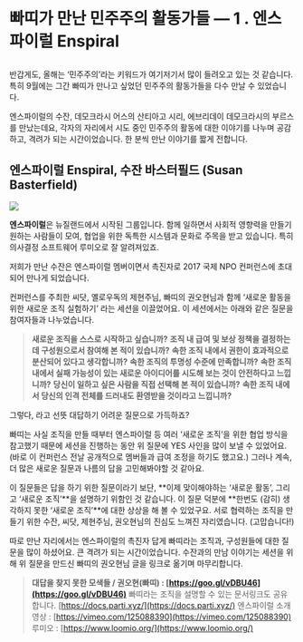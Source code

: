 
# 빠띠가 만난 민주주의 활동가들 — 1 . 엔스파이럴 Enspiral

## 

반갑게도, 올해는 ‘민주주의’라는 키워드가 여기저기서 많이 들려오고 있는 것 같습니다. 특히 9월에는 그간 빠띠가 만나고 싶었던 민주주의 활동가들을 다수 만날 수 있었습니다.

엔스파이럴의 수잔, 데모크라시 어스의 산티아고 시리, 에브리데이 데모크라시의 부르스를 만났는데요, 각자의 자리에서 시도 중인 민주주의 활동에 대한 이야기를 나누며 공감하고, 격려가 되는 시간이었습니다. 한 분씩 만난 이야기를 짧게 전합니다.

## 엔스파이럴 Enspiral, 수잔 바스터필드 (Susan Basterfield)

![](/assets/images/빠띠가-만난-민주주의-활동가들-1-엔스파이럴-enspiral/1*9rv8s1W0u7A9PJHbY-b7-g.jpeg)

**엔스파이럴**은 뉴질랜드에서 시작된 그룹입니다. 함께 일하면서 사회적 영향력을 만들기 원하는 사람들이 모여, 협업을 위한 독특한 시스템과 문화로 주목을 받고 있습니다. 특히 의사결정 소프트웨어 루미오로 잘 알려져있죠.

저희가 만난 수잔은 엔스파이럴 멤버이면서 촉진자로 2017 국제 NPO 컨퍼런스에 초대되어 만나게 되었습니다.

컨퍼런스를 주최한 씨닷, 옐로우독의 제현주님, 빠띠의 권오현님과 함께 ‘새로운 활동을 위한 새로운 조직 실험하기’ 라는 세션을 이끌었어요. 이 세션에서는 아래와 같은 질문을 참여자들과 나누었습니다.
> **새로운 조직을 스스로 시작하고 싶습니까?**
> **조직 내 급여 및 보상 정책을 결정하는데 구성원으로서 참여해 본 적이 있습니까?**
> **속한 조직 내에서 권한이 효과적으로 분산되어 있다고 생각합니까?**
> **속한 조직의 투명성 수준에 만족합니까?**
> **속한 조직 내에서 실패 가능성이 있는 새로운 아이디어를 시도해 보는 것이 안전하다고 느낍니까?**
> **당신이 일하고 싶은 사람을 직접 선택해 본 적이 있습니까?**
> **속한 조직 내에서 당신의 인격 전체를 드러내도 환영받을 것이라고 느낍니까?**

그렇다, 라고 선뜻 대답하기 어려운 질문으로 가득하죠?

빠띠는 사실 조직을 만들 때부터 엔스파이럴 등 여러 ‘새로운 조직’을 위한 협업 방식을 참고했기 때문에 세션을 진행하는 동안 위 질문에 YES 사인을 많이 보낼 수 있었어요. (바로 이 컨퍼런스 전날 공개적으로 멤버들과 급여 조정을 하기도 했고요.) 그러나 계속, 더 많은 새로운 질문과 나름의 답을 고민해봐야할 것 같아요.

이 질문들은 답을 하기 위한 질문이라기 보단, **이제 맞이해야하는 ‘새로운 활동’, 그리고 ‘새로운 조직’**을 설명하기 위함인 것 같습니다. 이 질문 덕분에 **한번도 (감히) 생각하지 못한 ‘새로운 조직’**에 대한 상상을 해 볼 수 있었구요. 서로 협력하는 조직을 만들기 위한 수잔, 씨닷, 제현주님, 권오현님의 진심도 느껴진 자리였습니다. (고맙습니다!)

따로 만난 자리에서는 엔스파이럴의 촉진자 답게 빠띠라는 조직과, 구성원들에 대한 질문을 많이 하셨어요. 큰 격려가 되는 시간이었습니다. 수잔과의 만남 이야기는 세션을 위해 위 질문을 만드신 빠띠의 권오현님 글을 링크로 옮기며 마무리합니다.
> **대답을 찾지 못한 모색들 / 권오현(빠띠) : [https://goo.gl/vDBU46](https://goo.gl/vDBU46)**
> 빠띠라는 조직을 설명할 수 있는 문서링크도 공유합니다. [https://docs.parti.xyz/](https://docs.parti.xyz/)
> 엔스파이럴 소개 영상 : [https://vimeo.com/125088390](https://vimeo.com/125088390)
> 루미오 : [https://www.loomio.org/](https://www.loomio.org/)